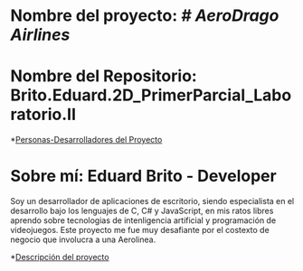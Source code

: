 # Nombre del proyecto: <em> # AeroDrago Airlines </em>

# Nombre del Repositorio: Brito.Eduard.2D_PrimerParcial_Laboratorio.II

*[Personas-Desarrolladores del Proyecto](#personas-desarrolladores)
# Sobre mí: Eduard Brito - Developer
Soy un desarrollador de aplicaciones de escritorio, siendo especialista en el desarrollo bajo los lenguajes de C, C# y JavaScript, en mis ratos libres aprendo sobre tecnologias de intenligencia artificial y programación de videojuegos. Este proyecto me fue muy desafiante por el costexto de negocio que involucra a una Aerolinea.

*[Descripción del proyecto](#descripción-del-proyecto)

